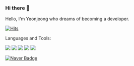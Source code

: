 ### Hi there 👋

<!--
**wjdwjdduswjd/wjdwjdduswjd** is a ✨ _special_ ✨ repository because its `README.md` (this file) appears on your GitHub profile.

Here are some ideas to get you started:

- 🔭 I’m currently working on ...
- 🌱 I’m currently learning ...
- 👯 I’m looking to collaborate on ...
- 🤔 I’m looking for help with ...
- 💬 Ask me about ...
- 📫 How to reach me: ...
- 😄 Pronouns: ...
- ⚡ Fun fact: ...
-->

Hello, I'm Yeonjeong who dreams of becoming a developer.


[![Hits](https://hits.seeyoufarm.com/api/count/incr/badge.svg?url=https%3A%2F%2Fgithub.com%2Fgjbae1212%2Fwjdwjdduswjd&count_bg=%2379C83D&title_bg=%23555555&icon=&icon_color=%23E7E7E7&title=hits&edge_flat=false)](https://hits.seeyoufarm.com)


Languages and Tools:


<img src="http://img.shields.io/badge/Java-blue?logo=java&logoColor=black&link=#007396"/>
<img src="http://img.shields.io/badge/JavaScript-yellow?logo=JavaScript&logoColor=black&link=#007396"/>
<img src="http://img.shields.io/badge/Java-blue?logo=java&logoColor=black&link=#007396"/>
<img src="http://img.shields.io/badge/Java-blue?logo=java&logoColor=black&link=#007396"/>
<img src="http://img.shields.io/badge/Java-blue?logo=java&logoColor=black&link=#007396"/>
 




	
	
  [![Naver Badge](https://img.shields.io/badge/Gmail-d14836?style=flat-square&logo=Gmail&logoColor=white&link=mailto:wjdwjdduswjd@naver.com)](mailto:wjdwjdduswjd@gmail.com)
	




